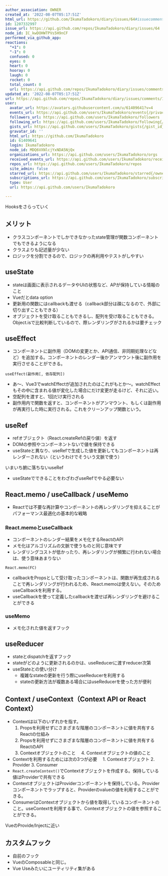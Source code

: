 ```yaml
---
author_association: OWNER
created_at: '2022-08-07T05:17:51Z'
html_url: https://github.com/IkumaTadokoro/diary/issues/64#issuecomment-1207332997
id: 1207332997
issue_url: https://api.github.com/repos/IkumaTadokoro/diary/issues/64
node_id: IC_kwDOHWTPVs5H9nCF
performed_via_github_app: 
reactions:
  "+1": 0
  "-1": 0
  confused: 0
  eyes: 0
  heart: 0
  hooray: 0
  laugh: 0
  rocket: 0
  total_count: 0
  url: https://api.github.com/repos/IkumaTadokoro/diary/issues/comments/1207332997/reactions
updated_at: '2022-08-07T05:17:51Z'
url: https://api.github.com/repos/IkumaTadokoro/diary/issues/comments/1207332997
user:
  avatar_url: https://avatars.githubusercontent.com/u/61409641?v=4
  events_url: https://api.github.com/users/IkumaTadokoro/events{/privacy}
  followers_url: https://api.github.com/users/IkumaTadokoro/followers
  following_url: https://api.github.com/users/IkumaTadokoro/following{/other_user}
  gists_url: https://api.github.com/users/IkumaTadokoro/gists{/gist_id}
  gravatar_id: ''
  html_url: https://github.com/IkumaTadokoro
  id: 61409641
  login: IkumaTadokoro
  node_id: MDQ6VXNlcjYxNDA5NjQx
  organizations_url: https://api.github.com/users/IkumaTadokoro/orgs
  received_events_url: https://api.github.com/users/IkumaTadokoro/received_events
  repos_url: https://api.github.com/users/IkumaTadokoro/repos
  site_admin: false
  starred_url: https://api.github.com/users/IkumaTadokoro/starred{/owner}{/repo}
  subscriptions_url: https://api.github.com/users/IkumaTadokoro/subscriptions
  type: User
  url: https://api.github.com/users/IkumaTadokoro

---
```

Hooksをさらっていく

## メリット

- クラスコンポーネントでしかできなかったstate管理が関数コンポーネントでもできるようになる
- クラスよりも記述量が少ない
- ロジックを分割できるので、ロジックの再利用やテストがしやすい

## useState

- stateは画面に表示されるデータやUIの状態など、APが保持している情報のこと
- Vueだとdata option
- 更新用の関数にはcallbackも渡せる（callback部分は疎になるので、外部に切り出すこともできる）
- オブジェクトを受け取ることもできるし、配列を受け取ることもできる。Object.isで比較判断しているので、際レンダリングがされるかは要チェック

## useEffect

- コンポーネントに副作用（DOMの変更とか、API通信、非同期処理などなど）を追加する。コンポーネントのレンダー後かアンマウント後に副作用を実行させることができる。

```
useEffect(副作用[, 依存配列])
```

- あ〜、Vue3でwatchEffectが追加されたのはこれがもとか〜。watchEffectもその中に含まれる値が変化した場合にだけ変更が走るけど、それに近い。
- 空配列を渡すと、1回だけ実行される
- 副作用内で関数を返すと、コンポーネントがアンマウント、もしくは副作用が再実行した時に実行される。これをクリーンアップ関数という。

## useRef

- refオブジェクト（React.createRefの戻り値）を返す
- DOMの参照やコンポーネントないで値を保持できる
- useStateと異なり、useRefで生成した値を更新してもコンポーネントは再レンダーされない（というわけでそういう文脈で使う）

いまいち腑に落ちないuseRef

- useStateでできることをわざわざuseRefでやる必要ない

## React.memo / useCallback / useMemo

- Reactでは不要な再計算やコンポーネントの再レンダリングを抑えることがパフォーマンス最適化の基本的な戦略

### React.memoとuseCallback

- コンポーネントのレンダー結果をメモ化するReactのAPI
- メモ化はアルゴリズムの文脈で使うものと同じ意味です
- レンダリングコストが低かったり、再レンダリングが頻繁に行われない場合は、使う意味あまりない

```
React.memo(FC)
```

- callbackをPropsとして受け取ったコンポーネントは、関数が再生成されることで再レンダリングが行われるため、React.memoは使えない。そのためuseCallbackを利用する。
- useCallbackを使って定義したcallbackを渡せば再レンダリングを避けることができる

### useMemo

- メモ化された値を返すフック

## useReducer

- stateとdispatchを返すフック
- stateがどのように更新されるのかは、useReducerに渡すreducer次第
- useStateとの使い分け
  - 複雑なstateの更新を行う際にuseReducerを利用する
  - stateの更新方法が複数ある場合にはuseReducerを使った方が便利

## Context / useContext（Context API or React Context）

- Contextは以下のいずれかを指す。
  1. Propsを利用せずにさまざまな階層のコンポーネントに値を共有するReactの仕組み
  2. Propsを利用せずにさまざまな階層のコンポーネントに値を共有するReactのAPI
  3. Contextオブジェクトのこと
　4. Contextオブジェクトの値のこと
- Contextを利用するためには次の3つが必要
　1. Contextオブジェクト
  2. Provider
  3. Consumer
- `React.createContext()`でContextオブジェクトを作成する。保持している値はProviderで共有できる
- ContextオブジェクトはProviderコンポーネントを保持している。Providerコンポーネントでラップすると、Providerのvalueの値を利用することができる。
- ConsumerはContextオブジェクトから値を取得しているコンポーネントのこと。useContextを利用する事で、Contextオブジェクトの値を参照することができる。

VueのProvide/Injectに近い

## カスタムフック

- 自前のフック
- VueのComposableと同じ。
- Vue Useみたいにユーティリティ集がある
